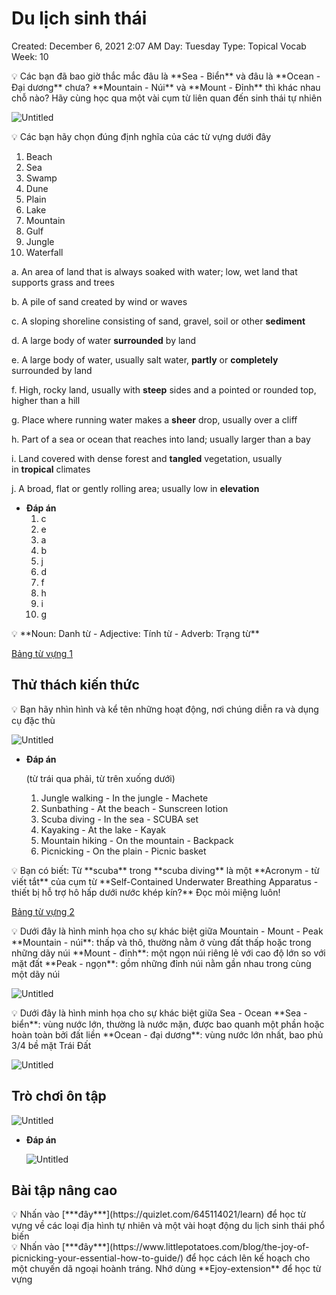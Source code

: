 # Du lịch sinh thái

Created: December 6, 2021 2:07 AM
Day: Tuesday
Type: Topical Vocab
Week: 10

<aside>
💡 Các bạn đã bao giờ thắc mắc đâu là **Sea - Biển** và đâu là **Ocean - Đại dương** chưa? **Mountain - Núi** và **Mount - Đỉnh** thì khác nhau chỗ nào? Hãy cùng học qua một vài cụm từ liên quan đến sinh thái tự nhiên

</aside>

![Untitled](Du%20li%CC%A3ch%20sinh%20tha%CC%81i%2082ed721d0eab428e8c8e5ca1a5826b02/Untitled.png)

<aside>
💡 Các bạn hãy chọn đúng định nghĩa của các từ vựng dưới đây

</aside>

1. Beach
2. Sea
3. Swamp
4. Dune
5. Plain
6. Lake
7. Mountain
8. Gulf
9. Jungle
10. Waterfall

a. An area of land that is always soaked with water; low, wet land that supports grass and trees

b. A pile of sand created by wind or waves

c. A sloping shoreline consisting of sand, gravel, soil or other **sediment**

d. A large body of water **surrounded** by land

e. A large body of water, usually salt water, **partly** or **completely** surrounded by land

f. High, rocky land, usually with **steep** sides and a pointed or rounded top, higher than a hill

g. Place where running water makes a **sheer** drop, usually over a cliff

h. Part of a sea or ocean that reaches into land; usually larger than a bay 

i. Land covered with dense forest and **tangled** vegetation, usually in **tropical** climates

j. A broad, flat or gently rolling area; usually low in **elevation**

- **Đáp án**
    1. c
    2. e
    3. a
    4. b
    5. j
    6. d
    7. f
    8. h
    9. i
    10. g

<aside>
💡 **Noun: Danh từ - Adjective: Tính từ - Adverb: Trạng từ**

</aside>

[Bảng từ vựng 1](Du%20li%CC%A3ch%20sinh%20tha%CC%81i%2082ed721d0eab428e8c8e5ca1a5826b02/Ba%CC%89ng%20tu%CC%9B%CC%80%20vu%CC%9B%CC%A3ng%201%207a22938ea12445eca108277ec83eb5df.csv)

## Thử thách kiến thức

<aside>
💡 Bạn hãy nhìn hình và kể tên những hoạt động, nơi chúng diễn ra và dụng cụ đặc thù

</aside>

![Untitled](Du%20li%CC%A3ch%20sinh%20tha%CC%81i%2082ed721d0eab428e8c8e5ca1a5826b02/Untitled%201.png)

- **Đáp án**
    
    (từ trái qua phải, từ trên xuống dưới)
    
    1. Jungle walking - In the jungle - Machete
    2. Sunbathing - At the beach - Sunscreen lotion
    3. Scuba diving - In the sea - SCUBA set
    4. Kayaking - At the lake - Kayak
    5. Mountain hiking - On the mountain - Backpack
    6. Picnicking - On the plain - Picnic basket

<aside>
💡 Bạn có biết: Từ **scuba** trong **scuba diving** là một **Acronym - từ viết tắt** của cụm từ **Self-Contained Underwater Breathing Apparatus - thiết bị hỗ trợ hô hấp dưới nước khép kín?** Đọc mỏi miệng luôn!

</aside>

[Bảng từ vựng 2](Du%20li%CC%A3ch%20sinh%20tha%CC%81i%2082ed721d0eab428e8c8e5ca1a5826b02/Ba%CC%89ng%20tu%CC%9B%CC%80%20vu%CC%9B%CC%A3ng%202%20789bc6dc60bf4fd3bc2b976f60518e15.csv)

<aside>
💡 Dưới đây là hình minh họa cho sự khác biệt giữa Mountain - Mount - Peak
**Mountain - núi**: thấp và thô, thường nằm ở vùng đất thấp hoặc trong những dãy núi
**Mount - đỉnh**: một ngọn núi riêng lẻ với cao độ lớn so với mặt đất
**Peak - ngọn**: gồm những đỉnh núi nằm gần nhau trong cùng một dãy núi

</aside>

![Untitled](Du%20li%CC%A3ch%20sinh%20tha%CC%81i%2082ed721d0eab428e8c8e5ca1a5826b02/Untitled%202.png)

<aside>
💡 Dưới đây là hình minh họa cho sự khác biệt giữa Sea - Ocean
**Sea - biển**: vùng nước lớn, thường là nước mặn, được bao quanh một phần hoặc hoàn toàn bởi đất liền
**Ocean - đại dương**: vùng nước lớn nhất, bao phủ 3/4 bề mặt Trái Đất

</aside>

![Untitled](Du%20li%CC%A3ch%20sinh%20tha%CC%81i%2082ed721d0eab428e8c8e5ca1a5826b02/Untitled%203.png)

## Trò chơi ôn tập

![Untitled](Du%20li%CC%A3ch%20sinh%20tha%CC%81i%2082ed721d0eab428e8c8e5ca1a5826b02/Untitled%204.png)

- **Đáp án**
    
    ![Untitled](Du%20li%CC%A3ch%20sinh%20tha%CC%81i%2082ed721d0eab428e8c8e5ca1a5826b02/Untitled%205.png)
    

## Bài tập nâng cao

<aside>
💡 Nhấn vào [***đây***](https://quizlet.com/645114021/learn) để học từ vựng về các loại địa hình tự nhiên và một vài hoạt động du lịch sinh thái phổ biến

</aside>

<aside>
💡 Nhấn vào [***đây***](https://www.littlepotatoes.com/blog/the-joy-of-picnicking-your-essential-how-to-guide/) để học cách lên kế hoạch cho một chuyến dã ngoại hoành tráng. Nhớ dùng **Ejoy-extension** để học từ vựng

</aside>